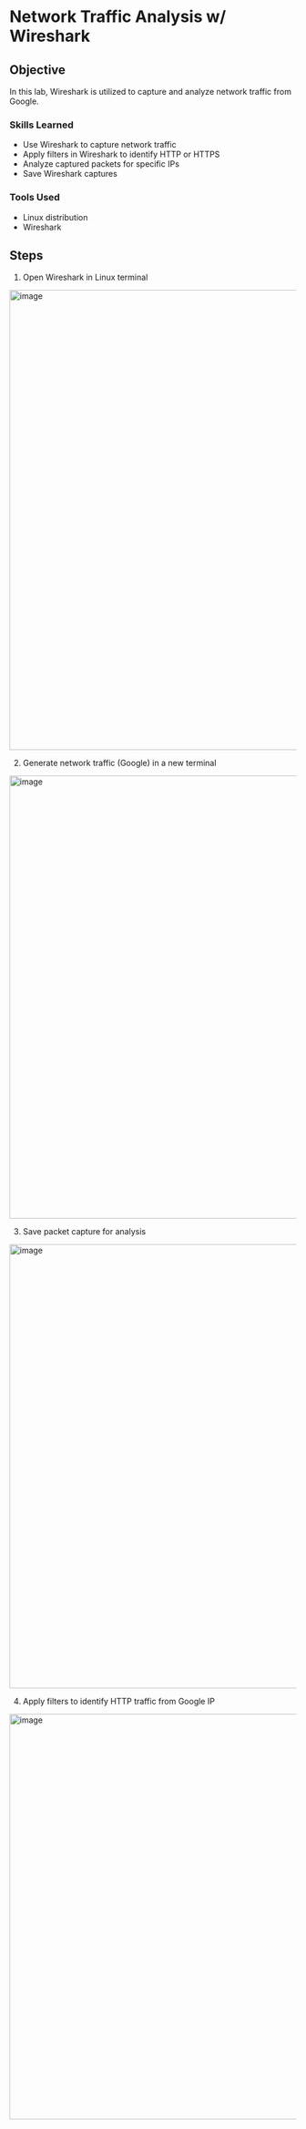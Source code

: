 # Network Traffic Analysis w/ Wireshark

## Objective

In this lab, Wireshark is utilized to capture and analyze network traffic from Google.

### Skills Learned

 - Use Wireshark to capture network traffic
 - Apply filters in Wireshark to identify HTTP or HTTPS
 - Analyze captured packets for specific IPs
 - Save Wireshark captures

### Tools Used

- Linux distribution
- Wireshark

## Steps

1. Open Wireshark in Linux terminal
<img width="1556" height="808" alt="image" src="https://github.com/user-attachments/assets/e4128bb6-26cc-4511-9cd1-c58f5349571a" />


2. Generate network traffic (Google) in a new terminal
<img width="1106" height="778" alt="image" src="https://github.com/user-attachments/assets/1977890b-7c26-4602-a117-51e72bf4eaf1" />


3. Save packet capture for analysis
<img width="1110" height="780" alt="image" src="https://github.com/user-attachments/assets/0a49362f-51be-4e61-b872-c79cff79502d" />


4. Apply filters to identify HTTP traffic from Google IP
<img width="1001" height="712" alt="image" src="https://github.com/user-attachments/assets/acc2ae5c-f4eb-4f7f-a2bb-13ed62e14aeb" />

